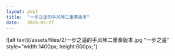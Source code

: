 ```yaml
---
layout: post
title:  "一步之遥的手风琴二重奏版本"
date:   2015-03-27
---
```



![alt text](/assets/files/2/一步之遥的手风琴二重奏版本.jpg "一步之遥" style="width:1400px; height:600px;")
